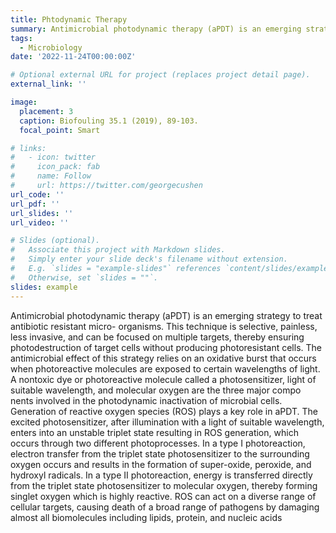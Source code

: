 ```yaml
---
title: Phtodynamic Therapy
summary: Antimicrobial photodynamic therapy (aPDT) is an emerging strategy to treat antibiotic resistant microorganisms.
tags:
  - Microbiology
date: '2022-11-24T00:00:00Z'

# Optional external URL for project (replaces project detail page).
external_link: ''

image:
  placement: 3
  caption: Biofouling 35.1 (2019), 89-103.
  focal_point: Smart

# links:
#   - icon: twitter
#     icon_pack: fab
#     name: Follow
#     url: https://twitter.com/georgecushen
url_code: ''
url_pdf: ''
url_slides: ''
url_video: ''

# Slides (optional).
#   Associate this project with Markdown slides.
#   Simply enter your slide deck's filename without extension.
#   E.g. `slides = "example-slides"` references `content/slides/example-slides.md`.
#   Otherwise, set `slides = ""`.
slides: example
---
```


Antimicrobial photodynamic therapy (aPDT) is an emerging strategy to treat antibiotic resistant micro-
organisms. This technique is selective, painless, less invasive, and can be focused on multiple targets, thereby ensuring photodestruction of target cells without producing photoresistant cells. The antimicrobial effect of this strategy relies on an oxidative burst that occurs when photoreactive
molecules are exposed to certain wavelengths of light. A nontoxic dye or photoreactive molecule
called a photosensitizer, light of suitable wavelength, and molecular oxygen are the three major compo nents involved in the photodynamic inactivation of microbial cells. Generation of
reactive oxygen species (ROS) plays a key role in aPDT. The excited photosensitizer, after illumination with a light of suitable wavelength, enters into an unstable triplet state resulting in ROS generation, which occurs through two different photoprocesses. In a type I photoreaction, electron transfer from the triplet state photosensitizer to the surrounding oxygen occurs and results in the formation of super-oxide, peroxide, and hydroxyl radicals. In a type II photoreaction, energy is transferred directly from the triplet state photosensitizer to molecular oxygen, thereby forming singlet oxygen which is highly reactive. ROS can act on a diverse range of cellular targets, causing death of a broad range of pathogens by damaging almost all biomolecules including lipids, protein, and nucleic acids